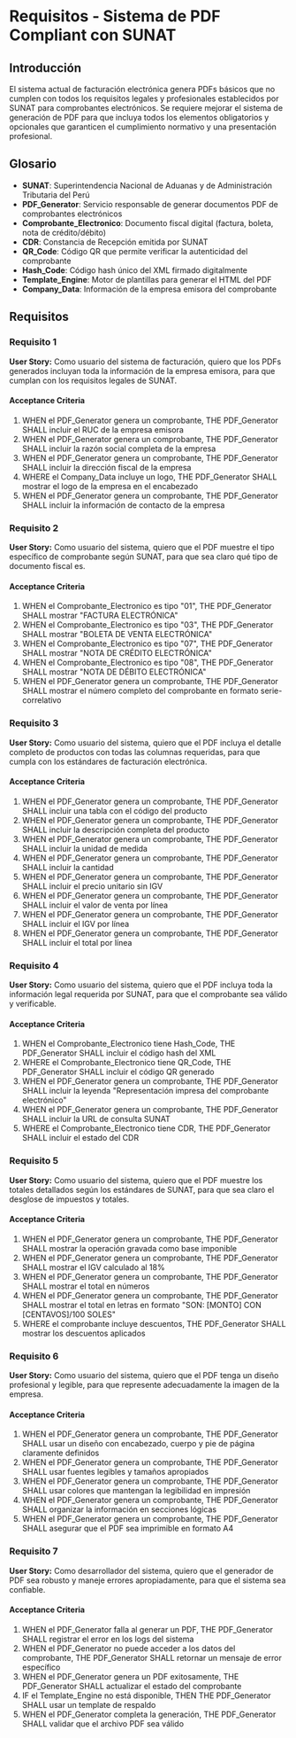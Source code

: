 # Requisitos - Sistema de PDF Compliant con SUNAT

## Introducción

El sistema actual de facturación electrónica genera PDFs básicos que no cumplen con todos los requisitos legales y profesionales establecidos por SUNAT para comprobantes electrónicos. Se requiere mejorar el sistema de generación de PDF para que incluya todos los elementos obligatorios y opcionales que garanticen el cumplimiento normativo y una presentación profesional.

## Glosario

- **SUNAT**: Superintendencia Nacional de Aduanas y de Administración Tributaria del Perú
- **PDF_Generator**: Servicio responsable de generar documentos PDF de comprobantes electrónicos
- **Comprobante_Electronico**: Documento fiscal digital (factura, boleta, nota de crédito/débito)
- **CDR**: Constancia de Recepción emitida por SUNAT
- **QR_Code**: Código QR que permite verificar la autenticidad del comprobante
- **Hash_Code**: Código hash único del XML firmado digitalmente
- **Template_Engine**: Motor de plantillas para generar el HTML del PDF
- **Company_Data**: Información de la empresa emisora del comprobante

## Requisitos

### Requisito 1

**User Story:** Como usuario del sistema de facturación, quiero que los PDFs generados incluyan toda la información de la empresa emisora, para que cumplan con los requisitos legales de SUNAT.

#### Acceptance Criteria

1. WHEN el PDF_Generator genera un comprobante, THE PDF_Generator SHALL incluir el RUC de la empresa emisora
2. WHEN el PDF_Generator genera un comprobante, THE PDF_Generator SHALL incluir la razón social completa de la empresa
3. WHEN el PDF_Generator genera un comprobante, THE PDF_Generator SHALL incluir la dirección fiscal de la empresa
4. WHERE el Company_Data incluye un logo, THE PDF_Generator SHALL mostrar el logo de la empresa en el encabezado
5. WHEN el PDF_Generator genera un comprobante, THE PDF_Generator SHALL incluir la información de contacto de la empresa

### Requisito 2

**User Story:** Como usuario del sistema, quiero que el PDF muestre el tipo específico de comprobante según SUNAT, para que sea claro qué tipo de documento fiscal es.

#### Acceptance Criteria

1. WHEN el Comprobante_Electronico es tipo "01", THE PDF_Generator SHALL mostrar "FACTURA ELECTRÓNICA"
2. WHEN el Comprobante_Electronico es tipo "03", THE PDF_Generator SHALL mostrar "BOLETA DE VENTA ELECTRÓNICA"
3. WHEN el Comprobante_Electronico es tipo "07", THE PDF_Generator SHALL mostrar "NOTA DE CRÉDITO ELECTRÓNICA"
4. WHEN el Comprobante_Electronico es tipo "08", THE PDF_Generator SHALL mostrar "NOTA DE DÉBITO ELECTRÓNICA"
5. WHEN el PDF_Generator genera un comprobante, THE PDF_Generator SHALL mostrar el número completo del comprobante en formato serie-correlativo

### Requisito 3

**User Story:** Como usuario del sistema, quiero que el PDF incluya el detalle completo de productos con todas las columnas requeridas, para que cumpla con los estándares de facturación electrónica.

#### Acceptance Criteria

1. WHEN el PDF_Generator genera un comprobante, THE PDF_Generator SHALL incluir una tabla con el código del producto
2. WHEN el PDF_Generator genera un comprobante, THE PDF_Generator SHALL incluir la descripción completa del producto
3. WHEN el PDF_Generator genera un comprobante, THE PDF_Generator SHALL incluir la unidad de medida
4. WHEN el PDF_Generator genera un comprobante, THE PDF_Generator SHALL incluir la cantidad
5. WHEN el PDF_Generator genera un comprobante, THE PDF_Generator SHALL incluir el precio unitario sin IGV
6. WHEN el PDF_Generator genera un comprobante, THE PDF_Generator SHALL incluir el valor de venta por línea
7. WHEN el PDF_Generator genera un comprobante, THE PDF_Generator SHALL incluir el IGV por línea
8. WHEN el PDF_Generator genera un comprobante, THE PDF_Generator SHALL incluir el total por línea

### Requisito 4

**User Story:** Como usuario del sistema, quiero que el PDF incluya toda la información legal requerida por SUNAT, para que el comprobante sea válido y verificable.

#### Acceptance Criteria

1. WHEN el Comprobante_Electronico tiene Hash_Code, THE PDF_Generator SHALL incluir el código hash del XML
2. WHERE el Comprobante_Electronico tiene QR_Code, THE PDF_Generator SHALL incluir el código QR generado
3. WHEN el PDF_Generator genera un comprobante, THE PDF_Generator SHALL incluir la leyenda "Representación impresa del comprobante electrónico"
4. WHEN el PDF_Generator genera un comprobante, THE PDF_Generator SHALL incluir la URL de consulta SUNAT
5. WHERE el Comprobante_Electronico tiene CDR, THE PDF_Generator SHALL incluir el estado del CDR

### Requisito 5

**User Story:** Como usuario del sistema, quiero que el PDF muestre los totales detallados según los estándares de SUNAT, para que sea claro el desglose de impuestos y totales.

#### Acceptance Criteria

1. WHEN el PDF_Generator genera un comprobante, THE PDF_Generator SHALL mostrar la operación gravada como base imponible
2. WHEN el PDF_Generator genera un comprobante, THE PDF_Generator SHALL mostrar el IGV calculado al 18%
3. WHEN el PDF_Generator genera un comprobante, THE PDF_Generator SHALL mostrar el total en números
4. WHEN el PDF_Generator genera un comprobante, THE PDF_Generator SHALL mostrar el total en letras en formato "SON: [MONTO] CON [CENTAVOS]/100 SOLES"
5. WHERE el comprobante incluye descuentos, THE PDF_Generator SHALL mostrar los descuentos aplicados

### Requisito 6

**User Story:** Como usuario del sistema, quiero que el PDF tenga un diseño profesional y legible, para que represente adecuadamente la imagen de la empresa.

#### Acceptance Criteria

1. WHEN el PDF_Generator genera un comprobante, THE PDF_Generator SHALL usar un diseño con encabezado, cuerpo y pie de página claramente definidos
2. WHEN el PDF_Generator genera un comprobante, THE PDF_Generator SHALL usar fuentes legibles y tamaños apropiados
3. WHEN el PDF_Generator genera un comprobante, THE PDF_Generator SHALL usar colores que mantengan la legibilidad en impresión
4. WHEN el PDF_Generator genera un comprobante, THE PDF_Generator SHALL organizar la información en secciones lógicas
5. WHEN el PDF_Generator genera un comprobante, THE PDF_Generator SHALL asegurar que el PDF sea imprimible en formato A4

### Requisito 7

**User Story:** Como desarrollador del sistema, quiero que el generador de PDF sea robusto y maneje errores apropiadamente, para que el sistema sea confiable.

#### Acceptance Criteria

1. WHEN el PDF_Generator falla al generar un PDF, THE PDF_Generator SHALL registrar el error en los logs del sistema
2. WHEN el PDF_Generator no puede acceder a los datos del comprobante, THE PDF_Generator SHALL retornar un mensaje de error específico
3. WHEN el PDF_Generator genera un PDF exitosamente, THE PDF_Generator SHALL actualizar el estado del comprobante
4. IF el Template_Engine no está disponible, THEN THE PDF_Generator SHALL usar un template de respaldo
5. WHEN el PDF_Generator completa la generación, THE PDF_Generator SHALL validar que el archivo PDF sea válido